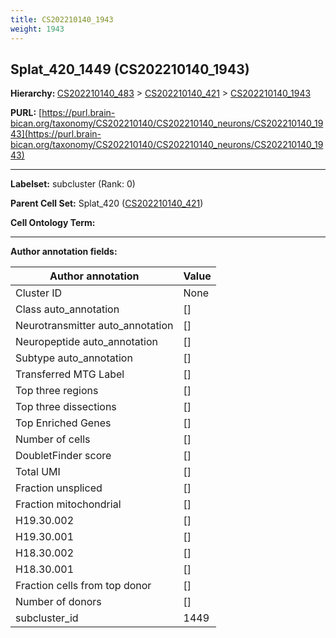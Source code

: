 ```yaml
---
title: CS202210140_1943
weight: 1943
---
```

## Splat_420_1449 (CS202210140_1943)
<b>Hierarchy: </b>
[CS202210140_483](../CS202210140_483) >
[CS202210140_421](../CS202210140_421) >
[CS202210140_1943](../CS202210140_1943)

**PURL:** [https://purl.brain-bican.org/taxonomy/CS202210140/CS202210140_neurons/CS202210140_1943](https://purl.brain-bican.org/taxonomy/CS202210140/CS202210140_neurons/CS202210140_1943)

---


**Labelset:** subcluster (Rank: 0)

**Parent Cell Set:** Splat_420 ([CS202210140_421](../CS202210140_421))



**Cell Ontology Term:** 

[MARKER GENES.]: #


---

[TRANSFERRED ANNOTATIONS.]: #


[AUTHOR ANNOTATION FIELDS.]: #


**Author annotation fields:**

| Author annotation | Value |
|-------------------|-------|
|Cluster ID|None|
|Class auto_annotation|[]|
|Neurotransmitter auto_annotation|[]|
|Neuropeptide auto_annotation|[]|
|Subtype auto_annotation|[]|
|Transferred MTG Label|[]|
|Top three regions|[]|
|Top three dissections|[]|
|Top Enriched Genes|[]|
|Number of cells|[]|
|DoubletFinder score|[]|
|Total UMI|[]|
|Fraction unspliced|[]|
|Fraction mitochondrial|[]|
|H19.30.002|[]|
|H19.30.001|[]|
|H18.30.002|[]|
|H18.30.001|[]|
|Fraction cells from top donor|[]|
|Number of donors|[]|
|subcluster_id|1449|
